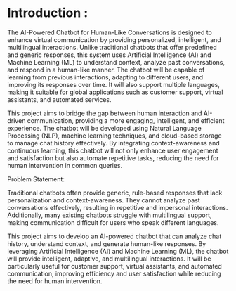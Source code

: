 # Introduction :


The AI-Powered Chatbot for Human-Like Conversations is designed to enhance virtual communication by providing personalized, intelligent, and multilingual interactions. Unlike traditional chatbots that offer predefined and generic responses, this system uses Artificial Intelligence (AI) and Machine Learning (ML) to understand context, analyze past conversations, and respond in a human-like manner.
The chatbot will be capable of learning from previous interactions, adapting to different users, and improving its responses over time. It will also support multiple languages, making it suitable for global applications such as customer support, virtual assistants, and automated services.

This project aims to bridge the gap between human interaction and AI-driven communication, providing a more engaging, intelligent, and efficient experience. The chatbot will be developed using Natural Language Processing (NLP), machine learning techniques, and cloud-based storage to manage chat history effectively. By integrating context-awareness and continuous learning, this chatbot will not only enhance user engagement and satisfaction but also automate repetitive tasks, reducing the need for human intervention in common queries.


Problem Statement: 


Traditional chatbots often provide generic, rule-based responses that lack personalization and context-awareness. They cannot analyze past conversations effectively, resulting in repetitive and impersonal interactions. Additionally, many existing chatbots struggle with multilingual support, making communication difficult for users who speak different languages.

This project aims to develop an AI-powered chatbot that can analyze chat history, understand context, and generate human-like responses. By leveraging Artificial Intelligence (AI) and Machine Learning (ML), the chatbot will provide intelligent, adaptive, and multilingual interactions. It will be particularly useful for customer support, virtual assistants, and automated communication, improving efficiency and user satisfaction while reducing the need for human intervention.

